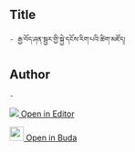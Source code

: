 ## Title
	- རྒྱ་བོད་ཤན་སྦྱར་གྱི་སྐྱེ་དངོས་རིག་པའི་ཚིག་མཛོད།

## Author
	- 



[<img src="https://img.icons8.com/color/25/000000/edit-property.png"> Open in Editor](http://editor.openpecha.org/P000775)

[<img width="25" src="https://library.bdrc.io/icons/BUDA-small.svg"> Open in Buda](https://library.bdrc.io/show/bdr:IE0OPP000775)
